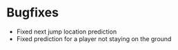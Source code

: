 # Bugfixes
* Fixed next jump location prediction
* Fixed prediction for a player not staying on the ground

